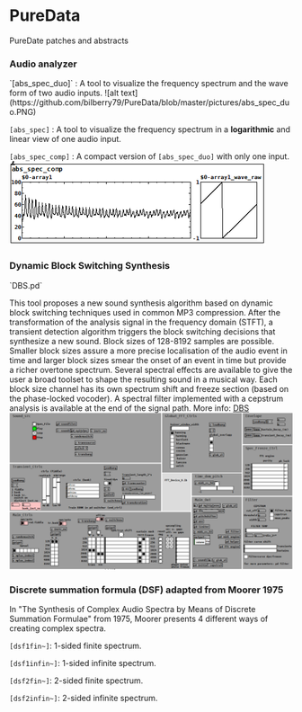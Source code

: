 # PureData
PureDate patches and abstracts

<h3>Audio analyzer</h3>
`[abs_spec_duo]` : A tool to visualize the frequency spectrum and the wave form of two audio inputs. 
![alt text](https://github.com/bilberry79/PureData/blob/master/pictures/abs_spec_duo.PNG)

`[abs_spec]` : A tool to visualize the frequency spectrum in a <b>logarithmic</b> and linear view of one audio input.

`[abs_spec_comp]` : A compact version of `[abs_spec_duo]` with only one input.
![alt text](https://github.com/bilberry79/PureData/blob/master/pictures/abs_spec_comp.PNG)

<h3>Dynamic Block Switching Synthesis</h3>
`DBS.pd`

This tool proposes a new sound synthesis algorithm based on dynamic block switching techniques used in common MP3 compression. After the transformation of the analysis signal in the frequency domain (STFT), a transient detection algorithm triggers the block switching decisions that synthesize a new sound. Block sizes of 128-8192 samples are possible. Smaller block sizes assure a more precise localisation of the audio event in time and larger block sizes smear the onset of an event in time but provide a richer overtone spectrum. Several spectral effects are available to give the user a broad toolset to shape the resulting sound in a musical way. Each block size channel has its own spectrum shift and freeze section (based on the phase-locked vocoder). A spectral filter implemented with a cepstrum analysis is available at the end of the signal path.
More info: [DBS](https://sites.google.com/site/bilberry79/)
![alt text](https://github.com/bilberry79/PureData/blob/master/pictures/DBS.PNG)

<h3>Discrete summation formula (DSF) adapted from Moorer 1975</h3>
In "The Synthesis of Complex Audio Spectra by Means of Discrete Summation Formulae" from 1975, Moorer presents 4 different ways of creating complex spectra.

`[dsf1fin~]`: 1-sided finite spectrum.

`[dsf1infin~]`: 1-sided infinite spectrum.

`[dsf2fin~]`: 2-sided finite spectrum.

`[dsf2infin~]`: 2-sided infinite spectrum.
